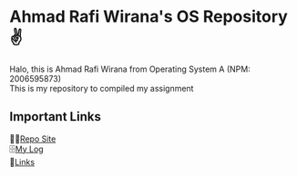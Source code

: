 # Ahmad Rafi Wirana's OS Repository ✌️
Halo, this is Ahmad Rafi Wirana from Operating System A (NPM: 2006595873) \
This is my repository to compiled my assignment

## Important Links
🧑‍💻[Repo Site](https://ahmadrafidev.github.io/os212/) \
🗄[My Log](https://ahmadrafidev.github.io/os212/TXT/mylog.txt) \
🔗[Links](https://ahmadrafidev.github.io/os212/LINKS)
